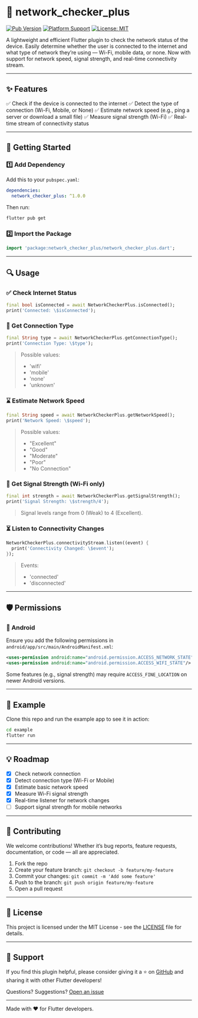 # 📡 network\_checker\_plus

[![Pub Version](https://img.shields.io/pub/v/network_checker_plus.svg)](https://pub.dev/packages/network_checker_plus)
[![Platform Support](https://img.shields.io/badge/platforms-android%20%7C%20ios-lightgrey)]()
[![License: MIT](https://img.shields.io/badge/license-MIT-blue.svg)](LICENSE)

A lightweight and efficient Flutter plugin to check the network status of the device. Easily determine whether the user is connected to the internet and what type of network they’re using — Wi-Fi, mobile data, or none. Now with support for network speed, signal strength, and real-time connectivity stream.

---

## ✨ Features

✅ Check if the device is connected to the internet
✅ Detect the type of connection (Wi-Fi, Mobile, or None)
✅ Estimate network speed (e.g., ping a server or download a small file)
✅ Measure signal strength (Wi-Fi)
✅ Real-time stream of connectivity status

---

## 🚀 Getting Started

### 1️⃣ Add Dependency

Add this to your `pubspec.yaml`:

```yaml
dependencies:
  network_checker_plus: ^1.0.0
```

Then run:

```bash
flutter pub get
```

### 2️⃣ Import the Package

```dart
import 'package:network_checker_plus/network_checker_plus.dart';
```

---

## 🔍 Usage

### ✅ Check Internet Status

```dart
final bool isConnected = await NetworkCheckerPlus.isConnected();
print('Connected: \$isConnected');
```

### 📡 Get Connection Type

```dart
final String type = await NetworkCheckerPlus.getConnectionType();
print('Connection Type: \$type');
```

> Possible values:
>
> * 'wifi'
> * 'mobile'
> * 'none'
> * 'unknown'

### ⌛️ Estimate Network Speed

```dart
final String speed = await NetworkCheckerPlus.getNetworkSpeed();
print('Network Speed: \$speed');
```

> Possible values:
>
> * "Excellent"
> * "Good"
> * "Moderate"
> * "Poor"
> * "No Connection"

### 📶 Get Signal Strength (Wi-Fi only)

```dart
final int strength = await NetworkCheckerPlus.getSignalStrength();
print('Signal Strength: \$strength/4');
```

> Signal levels range from 0 (Weak) to 4 (Excellent).

### ⏳ Listen to Connectivity Changes

```dart
NetworkCheckerPlus.connectivityStream.listen((event) {
  print('Connectivity Changed: \$event');
});
```

> Events:
>
> * 'connected'
> * 'disconnected'

---

## 🛡 Permissions

### 📱 Android

Ensure you add the following permissions in `android/app/src/main/AndroidManifest.xml`:

```xml
<uses-permission android:name="android.permission.ACCESS_NETWORK_STATE"/>
<uses-permission android:name="android.permission.ACCESS_WIFI_STATE"/>
```

Some features (e.g., signal strength) may require `ACCESS_FINE_LOCATION` on newer Android versions.

---

## 🧪 Example

Clone this repo and run the example app to see it in action:

```bash
cd example
flutter run
```

---

## 💡 Roadmap

* [x] Check network connection
* [x] Detect connection type (Wi-Fi or Mobile)
* [x] Estimate basic network speed
* [x] Measure Wi-Fi signal strength
* [x] Real-time listener for network changes
* [ ] Support signal strength for mobile networks

---

## 👥 Contributing

We welcome contributions! Whether it’s bug reports, feature requests, documentation, or code — all are appreciated.

1. Fork the repo
2. Create your feature branch: `git checkout -b feature/my-feature`
3. Commit your changes: `git commit -m 'Add some feature'`
4. Push to the branch: `git push origin feature/my-feature`
5. Open a pull request

---

## 📄 License

This project is licensed under the MIT License - see the [LICENSE](LICENSE) file for details.

---

## 💬 Support

If you find this plugin helpful, please consider giving it a ⭐ on [GitHub](https://github.com/yourusername/network_checker_plus) and sharing it with other Flutter developers!

Questions? Suggestions? [Open an issue](https://github.com/yourusername/network_checker_plus/issues)

---

Made with ❤️ for Flutter developers.
